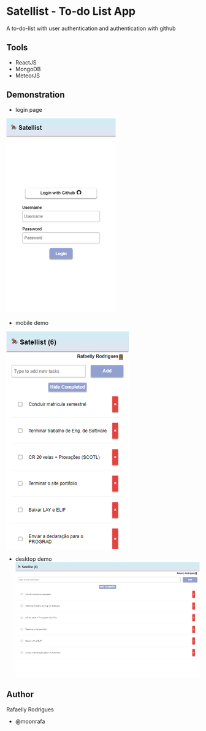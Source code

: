 # Satellist - To-do List App

A to-do-list with user authentication and authentication with github

## Tools

- ReactJS
- MongoDB
- MeteorJS

## Demonstration

- login page

<img src="tests/login.png">

- mobile demo

<img src="tests/demo-mobile.png">

- desktop demo
  <br/>
  <img src="tests/demo-desktop.png">

## Author

Rafaelly Rodrigues

- @moonrafa
